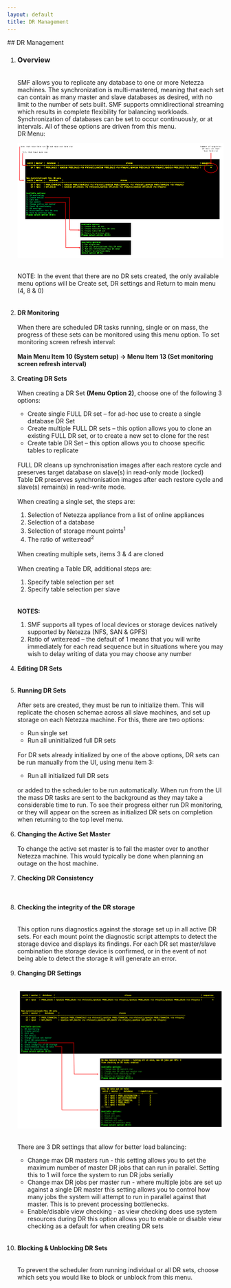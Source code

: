 ```yaml
---
layout: default
title: DR Management
---
```

<div id="drman1"></div>
## DR Management
<ol> 
 <li><h3>Overview </h3></li> 
<br>
SMF allows you to replicate any database to one or more Netezza machines. The synchronization is multi-mastered, meaning that each set can contain as many master and slave databases as desired, with no limit to the number of sets built. SMF supports omnidirectional streaming which results in complete flexibility for balancing workloads. Synchronization of databases can be set to occur continuously, or at intervals. All of these options are driven from this menu.
<br> DR Menu:
<p align="center">
<img style="float: center;" src="/manual/images/drmenu.jpg">
<br>
</p>
<br>
NOTE: In the event that there are no DR sets created, the only available menu options will be Create set, DR settings and Return to main menu (4, 8 & 0)
<br>
<br>
<br>
<div id="drman2"></div>
<li><b>DR Monitoring</b></li>
<br>
When there are scheduled DR tasks running, single or on mass, the progress of these sets can be monitored using this menu option. To set monitoring screen refresh interval:
<br>	
<br>
<b>Main Menu Item 10 (System setup) -> Menu Item 13 (Set monitoring screen refresh interval)</b>
<br>
<br>
<div id="drman3"></div>
<li><b>Creating DR Sets</b></li>
<br>
When creating a DR Set <b>(Menu Option 2)</b>, choose one of the following 3 options:
<ul>
<li>Create single FULL DR set – for ad-hoc use to create a single database DR Set</li>
<li>Create multiple FULL DR sets – this option allows you to clone an existing FULL DR set, or to create a new set to clone for the rest</li>
<li>Create table DR Set – this option allows you to choose specific tables to replicate</li>
</ul>
<br>
FULL DR cleans up synchronisation images after each restore cycle and preserves target database on slave(s) in read-only mode (locked)
<br>
Table DR preserves synchronisation images after each restore cycle and slave(s) remain(s) in read-write mode.
<br>
<br>
When creating a single set, the steps are:
<br>
<ol>
<li>Selection of Netezza appliance from a list of online appliances</li>
<li>Selection of a database</li>
<li>Selection of storage mount points<sup>1</sup></li>
<li>The ratio of write:read<sup>2</sup></li>
</ol>
<br>
When creating multiple sets, items 3 & 4 are cloned
<br>
<br>
When creating a Table DR, additional steps are:
<br>
<ol>
<li>Specify table selection per set</li>
<li>Specify table selection per slave</li>
</ol>
<br>
<br>
<b>NOTES:</b>
<ol>
<li>SMF supports all types of local devices or storage devices natively supported by Netezza (NFS, SAN & GPFS)</li>
<li>Ratio of write:read – the default of 1 means that you will write immediately for each read sequence but in situations where you may wish to delay writing of data you may choose any number</li>
</ol>
<br>
<div id="drman4"></div>
<li><b>Editing DR Sets</b></li>
<br>
<br>
<div id="drman5"></div>
<li><b>Running DR Sets</b></li>
<br>
After sets are created, they must be run to initialize them. This will replicate the chosen schemae across all slave machines, and set up storage on each Netezza machine. For this, there are two options:
<br>
<ul>
     <li> Run single set </li>
     <li> Run all uninitialized full DR sets </li>
</ul>  
<br>   
 For DR sets already initialized by one of the above options, DR sets can be run manually from the UI, using menu item 3:
 <ul> 
 <li>Run all initialized full DR sets </li>
 </ul>
 <br>
  or added to the scheduler to be run automatically. When run from the UI the mass DR tasks are sent to the background as they may take a considerable time to run. To see their progress either run DR monitoring, or they will appear on the screen as initialized DR sets on completion when returning to the top level menu.
<br>

<br>
<div id="drman6"></div>
<li><b>Changing the Active Set Master</b></li>
<br>
To change the active set master is to fail the master over to another Netezza machine. This would typically be done when planning an outage on the host machine. 
<br>
<br>
<div id="drman7"></div>
<li><b>Checking DR Consistency</b></li>
<br>
<br>
<br>
<div id="drman8"></div>
<li><b>Checking the integrity of the DR storage</b></li>
<br>
<br> This option runs diagnostics against the storage set up in all active DR sets. For each mount point the diagnostic script attempts to detect the storage device and displays its findings. For each DR set master/slave combination the storage device is confirmed, or in the event of not being able to detect the storage it will generate an error. 
<br>
<br>
<div id="drman9"></div>
<li><b>Changing DR Settings</b></li>
<br>
<p align="center">
<img style="float: center;" src="/manual/images/drsettings.jpg">
<br>
</p>
<br>
There are 3 DR settings that allow for better load balancing:
   <ul>
   <li> Change max DR masters run - this setting allows you to set the maximum number of master DR jobs that can run in parallel. Setting this to 1 will force the system to run DR jobs serially </li>
   <li> Change max DR jobs per master run - where multiple jobs are set up against a single DR master this setting allows you to control how many jobs the system will attempt to run in parallel against that master. This is to prevent processing bottlenecks. </li>
   <li> Enable/disable view checking - as view checking does use system resources during DR this option allows you to enable or disable view checking as a default for when creating DR sets </li>
   </ul>
<br>
<br>
<div id="drman10"></div>
<li><b>Blocking & Unblocking DR Sets</b></li>
<br>
<br>To prevent the scheduler from running individual or all DR sets, choose which sets you would like to block or unblock from this menu.
<br>
<br>


